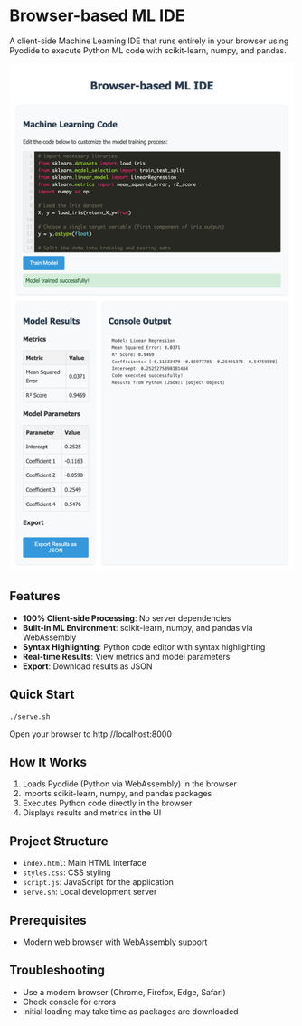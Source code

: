 # Browser-based ML IDE

A client-side Machine Learning IDE that runs entirely in your browser using Pyodide to execute Python ML code with scikit-learn, numpy, and pandas.

![Screenshot of the ML IDE](./screenshot.png)

## Features

- **100% Client-side Processing**: No server dependencies
- **Built-in ML Environment**: scikit-learn, numpy, and pandas via WebAssembly
- **Syntax Highlighting**: Python code editor with syntax highlighting
- **Real-time Results**: View metrics and model parameters
- **Export**: Download results as JSON

## Quick Start

```bash
./serve.sh
```

Open your browser to http://localhost:8000

## How It Works

1. Loads Pyodide (Python via WebAssembly) in the browser
2. Imports scikit-learn, numpy, and pandas packages
3. Executes Python code directly in the browser
4. Displays results and metrics in the UI

## Project Structure

- `index.html`: Main HTML interface
- `styles.css`: CSS styling
- `script.js`: JavaScript for the application
- `serve.sh`: Local development server

## Prerequisites

- Modern web browser with WebAssembly support

## Troubleshooting

- Use a modern browser (Chrome, Firefox, Edge, Safari)
- Check console for errors
- Initial loading may take time as packages are downloaded
